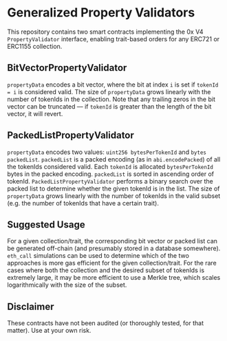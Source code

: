 # Generalized Property Validators

This repository contains two smart contracts implementing the 0x V4 `PropertyValidator` interface, enabling trait-based orders for any ERC721 or ERC1155 collection. 

## BitVectorPropertyValidator

`propertyData` encodes a bit vector, where the bit at index `i` is set if `tokenId = i` is considered valid.
The size of `propertyData` grows linearly with the number of tokenIds in the collection. 
Note that any trailing zeros in the bit vector can be truncated –– if `tokenId` is greater than the length of the bit vector, it will revert.

## PackedListPropertyValidator

`propertyData` encodes two values: `uint256 bytesPerTokenId` and `bytes packedList`. `packedList` is a packed encoding (as in `abi.encodePacked`) of all the tokenIds considered valid.
Each `tokenId` is allocated `bytesPerTokenId` bytes in the packed encoding. `packedList` is sorted in ascending order of tokenId. 
`PackedListPropertyValidator` performs a binary search over the packed list to determine whether the given tokenId is in the list. 
The size of `propertyData` grows linearly with the number of tokenIds in the valid subset (e.g. the number of tokenIds that have a certain trait). 

## Suggested Usage

For a given collection/trait, the corresponding bit vector or packed list can be generated off-chain (and presumably stored in a database somewhere). 
`eth_call` simulations can be used to determine which of the two approaches is more gas efficient for the given collection/trait.
For the rare cases where both the collection and the desired subset of tokenIds is extremely large, it may be more efficient to use a Merkle tree, which scales logarithmically with the size of the subset. 

## Disclaimer

These contracts have not been audited (or thoroughly tested, for that matter). Use at your own risk.